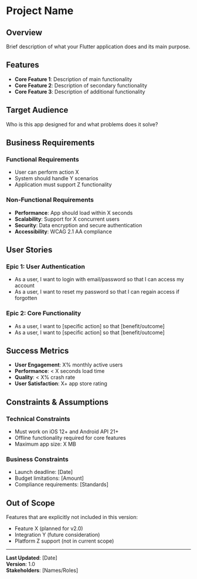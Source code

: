 # Project Name

## Overview
Brief description of what your Flutter application does and its main purpose.

## Features
- **Core Feature 1**: Description of main functionality
- **Core Feature 2**: Description of secondary functionality  
- **Core Feature 3**: Description of additional functionality

## Target Audience
Who is this app designed for and what problems does it solve?

## Business Requirements
### Functional Requirements
- User can perform action X
- System should handle Y scenarios
- Application must support Z functionality

### Non-Functional Requirements
- **Performance**: App should load within X seconds
- **Scalability**: Support for X concurrent users
- **Security**: Data encryption and secure authentication
- **Accessibility**: WCAG 2.1 AA compliance

## User Stories
### Epic 1: User Authentication
- As a user, I want to login with email/password so that I can access my account
- As a user, I want to reset my password so that I can regain access if forgotten

### Epic 2: Core Functionality
- As a user, I want to [specific action] so that [benefit/outcome]
- As a user, I want to [specific action] so that [benefit/outcome]

## Success Metrics
- **User Engagement**: X% monthly active users
- **Performance**: < X seconds load time
- **Quality**: < X% crash rate
- **User Satisfaction**: X+ app store rating

## Constraints & Assumptions
### Technical Constraints
- Must work on iOS 12+ and Android API 21+
- Offline functionality required for core features
- Maximum app size: X MB

### Business Constraints  
- Launch deadline: [Date]
- Budget limitations: [Amount]
- Compliance requirements: [Standards]

## Out of Scope
Features that are explicitly not included in this version:
- Feature X (planned for v2.0)
- Integration Y (future consideration)
- Platform Z support (not in current scope)

---
**Last Updated**: [Date]  
**Version**: 1.0  
**Stakeholders**: [Names/Roles]